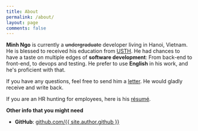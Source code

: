 ```yaml
---
title: About
permalink: /about/
layout: page
comments: false
---
```


**Minh Ngo** is currently a ~~undergraduate~~ developer living in Hanoi, Vietnam.
He is blessed to received his education from [USTH](https://usth.edu.vn/).
He had chances to have a taste on multiple edges of **software development**:
From back-end to front-end, to devops and testing. He prefer to use
**English** in his work, and he's proficient with that. 

If you have any questions, feel free to send him a [letter](mailto:{{site.author.email}}).
He would gladly receive and write back.

If you are an HR hunting for employees, here is his [résumé](javascript::void(0)).

**Other info that you might need**
- **GitHub**: [github.com/{{ site.author.github }}](https://github.com/9a24f0)